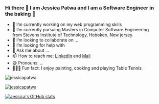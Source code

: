 ### Hi there 👋 I am Jessica Patwa and I am a Software Engineer in the baking 🍰

<!--
**jessicapatwa/jessicapatwa** is a ✨ _special_ ✨ repository because its `README.md` (this file) appears on your GitHub profile.
-->
- 🔭 I’m currently working on my web programming skills
- 🌱 I’m currently pursuing Masters in Computer Software Engineering from Stevens Institute of Technology, Hoboken, New jersey.
- 👯 I’m looking to collaborate on ...
- 🤔 I’m looking for help with 
- 💬 Ask me about ...
- 📫 How to reach me: [LinkedIn](https://www.linkedin.com/in/jessica-patwa-4b0872143/) and [Mail](patwajessica@gmail.com)
- 😄 Pronouns: ...
- 🧘🏻‍♀️ Fun fact: I enjoy painting, cooking and playing Table Tennis.

<p align="left"> <img src="https://komarev.com/ghpvc/?username=jessicapatwa&label=Profile%20views&color=0e75b6&style=flat" alt="jessicapatwa" /> </p>

<p align="left"> <a href="https://github.com/ryo-ma/github-profile-trophy"><img src="https://github-profile-trophy.vercel.app/?username=jessicapatwa" alt="jessicapatwa" /></a> </p>

[![Jessica's GitHub stats](https://github-readme-stats.vercel.app/api?username=jessicapatwa)](https://github.com/jessicapatwa/github-readme-stats)
